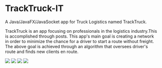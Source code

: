 # TrackTruck-IT
A Java/JavaFX/JavaSocket app for Truck Logistics named TrackTruck.

TrackTruck is an app focusing on professionals in the logistics industry.This is accomplished through posts.
This app's main goal is creating a network in order to minimize the chance for a driver to start a route without freight.
The above goal is achieved through an algorithm that oversees driver's route and finds new clients en route.

![](https://i.imgur.com/qlC8QDU.jpg ) 
![](https://i.imgur.com/Zf4hxG2.jpg ) 
![](https://i.imgur.com/bHXogOJ.jpg ) 
![](https://i.imgur.com/bY57hZU.jpg ) 
